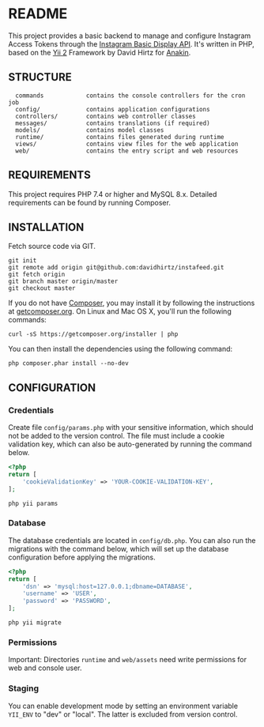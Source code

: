 README
============================

This project provides a basic backend to manage and configure Instagram Access Tokens through the [Instagram Basic Display API](https://developers.facebook.com/docs/instagram-basic-display-api). It's written in PHP, based on the [Yii 2](http://www.yiiframework.com/) Framework by David Hirtz for [Anakin](https://www.anakin.co/).

STRUCTURE
-------------------

      commands            contains the console controllers for the cron job
      config/             contains application configurations
      controllers/        contains web controller classes
      messages/           contains translations (if required) 
      models/             contains model classes
      runtime/            contains files generated during runtime
      views/              contains view files for the web application
      web/                contains the entry script and web resources

REQUIREMENTS
------------

This project requires PHP 7.4 or higher and MySQL 8.x. Detailed requirements can be found by running
Composer.


INSTALLATION
------------

Fetch source code via GIT.

~~~
git init
git remote add origin git@github.com:davidhirtz/instafeed.git
git fetch origin
git branch master origin/master
git checkout master
~~~

If you do not have [Composer](http://getcomposer.org/), you may install it by following the instructions
at [getcomposer.org](http://getcomposer.org/doc/00-intro.md#installation-nix). On Linux and Mac OS X, you'll run the
following commands:

~~~
curl -sS https://getcomposer.org/installer | php
~~~

You can then install the dependencies using the following command:

~~~
php composer.phar install --no-dev
~~~

CONFIGURATION
-------------

### Credentials

Create file `config/params.php` with your sensitive information, which should not be added to the version control. The
file must include a cookie validation key, which can also be auto-generated by running the command below.

```php
<?php
return [
    'cookieValidationKey' => 'YOUR-COOKIE-VALIDATION-KEY',
];
```

~~~
php yii params
~~~

### Database

The database credentials are located in `config/db.php`. You can also run the migrations with the command below, which
will set up the database configuration before applying the migrations.

```php
<?php
return [
    'dsn' => 'mysql:host=127.0.0.1;dbname=DATABASE',
    'username' => 'USER',
    'password' => 'PASSWORD',
];
```

~~~
php yii migrate
~~~

### Permissions

Important: Directories `runtime` and `web/assets` need write permissions for web and console user.

### Staging

You can enable development mode by setting an environment variable `YII_ENV` to "dev" or "local". The latter is excluded
from version control.

